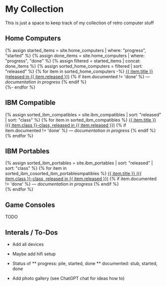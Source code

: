 # My Collection

This is just a space to keep track of my collection of retro computer stuff

## Home Computers

{% assign started_items = site.home_computers | where: "progress", "started" %}
{% assign done_items = site.home_computers | where: "progress", "done" %}
{% assign filtered = started_items | concat: done_items %}
{% assign sorted_home_computers = filtered | sort: "released" %}
{% for item in sorted_home_computers -%}
  <a href="{{ item.url | relative_url }}">{{ item.title }} (released in {{ item.released }})</a>
  {% if item.documented != 'done' %} <em> — documentation in progress</em> {% endif %}
  <br>
{%- endfor %}

## IBM Compatible

{% assign sorted_ibm_compatibles = site.ibm_compatibles | sort: "released" | sort: "class" %}
{% for item in sorted_ibm_compatibles %}
  <a href="{{ item.url | relative_url }}">{{ item.title }} ({{ item.class }}-class, released in {{ item.released }})</a>
  {% if item.documented != 'done' %} <em> — documentation in progress</em> {% endif %}
  <br>
{% endfor %}

## IBM Portables

{% assign sorted_ibm_portables = site.ibm_portables | sort: "released" | sort: "class" %}
{% for item in sorted_ibm_cosorted_ibm_portablesmpatibles %}
  <a href="{{ item.url | relative_url }}">{{ item.title }} ({{ item.class }}-class, released in {{ item.released }})</a>
  {% if item.documented != 'done' %} <em> — documentation in progress</em> {% endif %}
  <br>
{% endfor %}

## Game Consoles

TODO

## Interals / To-Dos

* Add all devices

* Maybe add hifi setup

* Status of 
** progress: pile, started, done
** documented: stub, started, done

* Add photo gallery (see ChatGPT chat for ideas how to)
